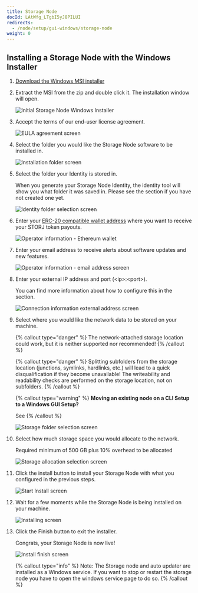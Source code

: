 ```yaml
---
title: Storage Node
docId: LAtWfg_LTgbI5yJ8PILUI
redirects:
  - /node/setup/gui-windows/storage-node
weight: 0
---
```


## Installing a Storage Node with the Windows Installer

1. [Download the Windows MSI installer](https://github.com/storj/storj/releases/latest/download/storagenode_windows_amd64.msi.zip)

2. Extract the MSI from the zip and double click it. The installation window will open.

   ![Initial Storage Node Windows Installer](https://link.us1.storjshare.io/raw/jua7rls6hkx5556qfcmhrqed2tfa/docs/images/4NFWY9VWzCdRltHBoU8px_pasted-image-0.png)

3. Accept the terms of our end-user license agreement.

   ![EULA agreement screen](https://link.us1.storjshare.io/raw/jua7rls6hkx5556qfcmhrqed2tfa/docs/images/6VUhKAYMC7D58hliKFMEA_pasted-image-0.png)

4. Select the folder you would like the Storage Node software to be installed in.

   ![Installation folder screen](https://link.us1.storjshare.io/raw/jua7rls6hkx5556qfcmhrqed2tfa/docs/images/JHl6cIzjMQRn8-hISrONa_pasted-image-0.png)

5. Select the folder your Identity is stored in.

   When you generate your Storage Node Identity, the identity tool will show you what folder it was saved in. Please see the [](docId:aT6VAB297OWLd4vqeXxf5) section if you have not created one yet.

   ![Identity folder selection screen](https://link.us1.storjshare.io/raw/jua7rls6hkx5556qfcmhrqed2tfa/docs/images/LL0TW17fdolT5vFvZa0OX_pasted-image-0.png)

6. Enter your [ERC-20 compatible wallet address](docId:a045be02-e05a-11ef-9338-6045bd1fa4e3) where you want to receive your STORJ token payouts.

   ![Operator information - Ethereum wallet](https://link.us1.storjshare.io/raw/jua7rls6hkx5556qfcmhrqed2tfa/docs/images/85j1PrZepUeQGCYMGFKJw_pasted-image-0.png)

7. Enter your email address to receive alerts about software updates and new features.

   ![Operator information - email address screen](https://link.us1.storjshare.io/raw/jua7rls6hkx5556qfcmhrqed2tfa/docs/images/0rIVxCc7BpUKcgcHjjtcc_pasted-image-0.png)

8. Enter your external IP address and port (\<ip>:\<port>).

   You can find more information about how to configure this in the [](docId:y0jltT-HzKPmDefi532sd) section.

   ![Connection information external address screen](https://link.us1.storjshare.io/raw/jua7rls6hkx5556qfcmhrqed2tfa/docs/images/y3A1AmFxJJqUpZOzSdm1J_pasted-image-0.png)

9. Select where you would like the network data to be stored on your machine.

   {% callout type="danger"  %}
   The network-attached storage location could work, but it is neither supported nor recommended!
   {% /callout %}

   {% callout type="danger"  %}
   Splitting subfolders from the storage location (junctions, symlinks, hardlinks, etc.) will lead to a quick disqualification if they become unavailable!
   The writeability and readability checks are performed on the storage location, not on subfolders.
   {% /callout %}

   {% callout type="warning"  %}
   **Moving an existing node on a CLI Setup to a Windows GUI Setup?**
   
   See [](docId:PsB_5Yp43KeN0DszuE2DN)
   {% /callout %}

   ![Storage folder selection screen](https://link.us1.storjshare.io/raw/jua7rls6hkx5556qfcmhrqed2tfa/docs/images/i8pjCLqJCL9JuQnPFALsH_pasted-image-0.png)

10. Select how much storage space you would allocate to the network.

    Required minimum of 500 GB plus 10% overhead to be allocated

    ![Storage allocation selection screen](https://link.us1.storjshare.io/raw/jua7rls6hkx5556qfcmhrqed2tfa/docs/images/VjaAz47vLIdzwwIN_dTS3_pasted-image-0.png)

11. Click the install button to install your Storage Node with what you configured in the previous steps.

    ![Start Install screen](https://link.us1.storjshare.io/raw/jua7rls6hkx5556qfcmhrqed2tfa/docs/images/9wV8dvx17NjtWyp4sVOwg_pasted-image-0.png)

12. Wait for a few moments while the Storage Node is being installed on your machine.

    ![Installing screen](https://link.us1.storjshare.io/raw/jua7rls6hkx5556qfcmhrqed2tfa/docs/images/LcQyXb63xCsrB_DZrIHaX_pasted-image-0.png)

13. Click the Finish button to exit the installer.

    Congrats, your Storage Node is now live!

    ![Install finish screen](https://link.us1.storjshare.io/raw/jua7rls6hkx5556qfcmhrqed2tfa/docs/images/gLOwNZjPUw8q4ZecabrXQ_pasted-image-0.png)

    {% callout type="info"  %}
    Note: The Storage node and auto updater are installed as a Windows service. If you want to stop or restart the storage node you have to open the windows service page to do so.
    {% /callout %}
